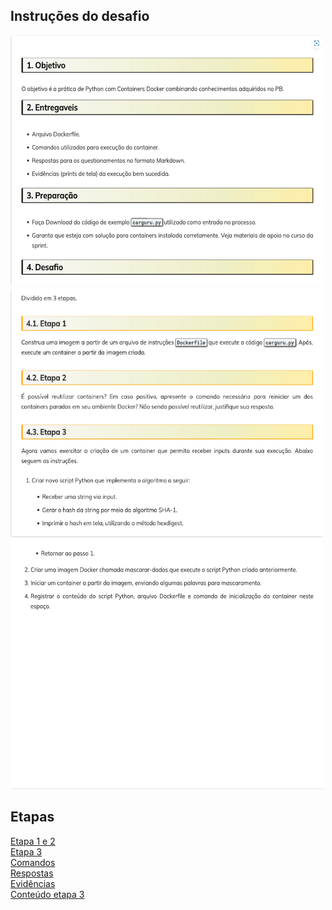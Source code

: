 ## Instruções do desafio
<img src="./instrucoes/screenshot1.png" alt="picture" width="500" height="400"> <img src="./instrucoes/screenshot2.png" alt="picture" width="500" height="400">
<img src="./instrucoes/screenshot3.png" alt="picture" width="500" height="400">  

## Etapas
[Etapa 1 e 2](./imagem1/)  
[Etapa 3](./imagem2/)  
[Comandos](./entregaveis/comandos.md)  
[Respostas](./entregaveis/respostas.md)  
[Evidências](./entregaveis/evidencias.md)  
[Conteúdo etapa 3](./entregaveis/conteudo.md)  